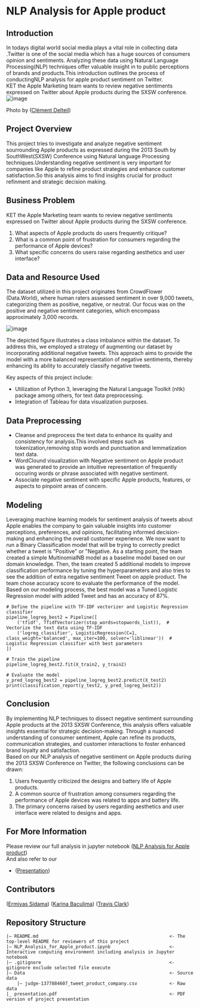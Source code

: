 # NLP Analysis for Apple product
## Introduction
In todays digital world social media plays a vital role in collecting data .Twitter is one of the social media which  has a huge sources of consumers opinion and sentiments. Analyzing these data using Natural Language Processing(NLP) techniques offer valuable insight in to public perceptions of brands and products.This introduction outlines the process of conductingNLP analysis for apple product sentiment on Twitter.\
KET the Apple Marketing team wants to review negative sentiments expressed on Twitter about Apple products during the SXSW conference.
![image](https://github.com/ermiyas-sidama/NLP-Analysis-for-Apple-product/assets/160514617/1e98365a-023e-4ebe-94c2-1d3ecf62c47b)

Photo by ([Clément Delteil](https://pub.towardsai.net/unsupervised-sentiment-analysis-with-real-world-data-500-000-tweets-on-elon-musk-3f0653135558))


## Project Overview
This project tries to investigate and analyze negative sentiment sourrounding Apple products as expressed during the 2013 South by SouthWest(SXSW) Conference using Natural language Processing techniques.Understanding negative sentiment is very important for companies like Apple to refine product strategies and enhance customer satisfaction.So this analysis aims to find insights crucial for product  refinment and strategic decision making.

## Business Problem
KET the Apple Marketing team wants to review negative sentiments expressed on Twitter about Apple products during the SXSW conference.
1. What aspects of Apple products do users frequently critique?
2. What is a common point of frustration for consumers regarding the performance of Apple devices?
3. What specific concerns do users raise regarding aesthetics and user interface?

## Data and Resource Used
The dataset utilized in this project originates from CrowdFlower (Data.World), where human raters assessed sentiment in over 9,000 tweets, categorizing them as positive, negative, or neutral. Our focus was on the positive and negative sentiment categories, which encompass approximately 3,000 records.

![image](https://github.com/ermiyas-sidama/NLP-Analysis-for-Apple-product/assets/160514617/fef9c544-dc68-46aa-9bdc-3046aa427282)

The depicted figure illustrates a class imbalance within the dataset. To address this, we employed a strategy of augmenting our dataset by incorporating additional negative tweets. This approach aims to provide the model with a more balanced representation of negative sentiments, thereby enhancing its ability to accurately classify negative tweets.

Key aspects of this project include:
- Utilization of Python 3, leveraging the Natural Language Toolkit (nltk) package among others, for text data preprocessing.
- Integration of Tableau for data visualization purposes.
## Data Preprocessing
- Cleanse and preprocess the text data to enhance its quality and consistency for analysis.This involved steps such as tokenization,removing stop words and punctuation and lemmatization text data.
- WordClound visualization with Negative sentiment on Apple product was generated to provide an intuitive representation of frequently occuring words or phrase associated with negative sentiment.
- Associate negative sentiment with specific Apple products, features, or aspects to pinpoint areas of concern.

## Modeling
Leveraging machine learning models for sentiment analysis of tweets about Apple enables the company to gain valuable insights into customer perceptions, preferences, and opinions, facilitating informed decision-making and enhancing the overall customer experience. We now want to run a Binary Classification model that will be trying to correctly predict whether a tweet is "Positive" or "Negative.
As a starting point, the team created a simple MultinomialNB model as a baseline model based on our domain knowledge. Then, the team created 5 additional models to improve classification performance by tuning the hyperparameters and also tries to see the addition of extra negative sentiment Tweet on apple product. The team chose accuracy score to evaluate the performance of the model.
Based on our modeling process, the best model was a Tuned Logistic Regression model with added Tweet and has an accuracy of 87%.
```
# Define the pipeline with TF-IDF vectorizer and Logistic Regression classifier
pipeline_logreg_best2 = Pipeline([
    ('tfidf', TfidfVectorizer(stop_words=stopwords_list)),  # Vectorize the text data using TF-IDF
    ('logreg_classifier', LogisticRegression(C=1, class_weight='balanced', max_iter=100, solver='liblinear'))  # Logistic Regression classifier with best parameters
])

# Train the pipeline
pipeline_logreg_best2.fit(X_train2, y_train2)

# Evaluate the model
y_pred_logreg_best2 = pipeline_logreg_best2.predict(X_test2)
print(classification_report(y_test2, y_pred_logreg_best2))
```


## Conclusion
By implementing NLP techniques to dissect negative sentiment surrounding Apple products at the 2013 SXSW Conference, this analysis offers valuable insights essential for strategic decision-making. Through a nuanced understanding of consumer sentiment, Apple can refine its products, communication strategies, and customer interactions to foster enhanced brand loyalty and satisfaction.\
Based on our NLP analysis of negative sentiment on Apple products during the 2013 SXSW Conference on Twitter, the following conclusions can be drawn:

1. Users frequently criticized the designs and battery life of Apple products.
2. A common source of frustration among consumers regarding the performance of Apple devices was related to apps and battery life.
3. The primary concerns raised by users regarding aesthetics and user interface were related to designs and apps.

## For More Information
Please review our full analysis in jupyter notebook ([NLP Analysis for Apple product](https://github.com/ermiyas-sidama/NLP-Analysis-for-Apple-product/blob/main/README.md))\
And also refer to our 
- ([Presentation](https://www.canva.com/design/DAGEpfKhGSA/70EH7vs7p4lsmEqbvKAyvA/edit?utm_content=DAGEpfKhGSA&utm_campaign=designshare&utm_medium=link2&utm_source=sharebutton)) 

## Contributors
([Ermiyas Sidama](https://github.com/ermiyas-sidama))
([Karina Baculima](https://github.com/karisteph ))
([Travis Clark](https://github.com/TravisClark1432 )) 
## Repository Structure
```
|— README.md                                                 <- The top-level README for reviewers of this project
|— NLP_Analysis_for_Apple_product.ipynb                      <- Interactive computing environment including analysis in Jupyter notebook
|— .gitignore                                                <- gitignore exclude selected file execute
|— Data                                                      <- Source data
    |— judge-1377884607_tweet_product_company.csv            <- Raw data
|_ presentation.pdf                                          <- PDF version of project presentation
```

